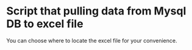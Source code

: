 # Script that pulling data from Mysql DB to excel file

You can choose where to locate the excel file for your convenience.